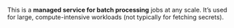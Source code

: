  This is a **managed service for batch processing** jobs at any scale. It’s used for large, compute-intensive workloads (not typically for fetching secrets).